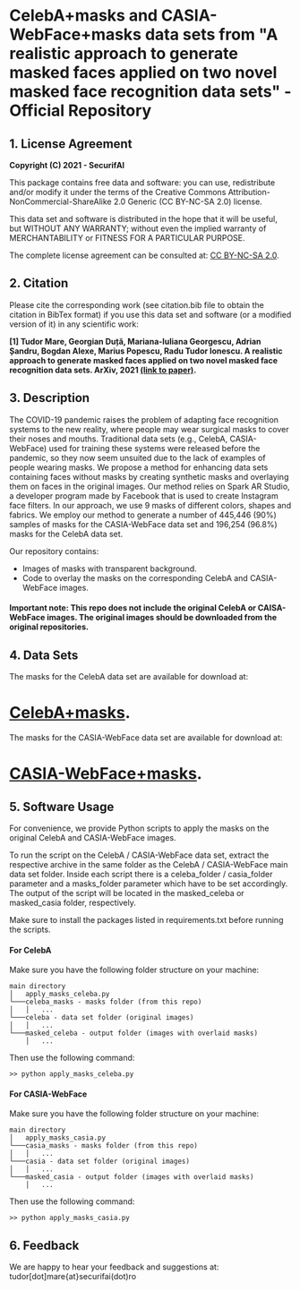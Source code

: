 # CelebA+masks and CASIA-WebFace+masks data sets from "A realistic approach to generate masked faces applied on two novel masked face recognition data sets" - Official Repository

## 1. License Agreement

**Copyright (C) 2021 - SecurifAI**

This package contains free data and software: you can use, redistribute and/or modify it under the terms of the Creative Commons Attribution-NonCommercial-ShareAlike 2.0 Generic (CC BY-NC-SA 2.0) license.

This data set and software is distributed in the hope that it will be useful, but WITHOUT ANY WARRANTY; without even the implied warranty of MERCHANTABILITY or FITNESS FOR A PARTICULAR PURPOSE.

The complete license agreement can be consulted at:
[CC BY-NC-SA 2.0](https://creativecommons.org/licenses/by-nc-sa/2.0/).


## 2. Citation

Please cite the corresponding work (see citation.bib file to obtain the citation in BibTex format) if you use this data set and software (or a modified version of it) in any scientific work:

**[1] Tudor Mare, Georgian Duță, Mariana-Iuliana Georgescu, Adrian Șandru, Bogdan Alexe, Marius Popescu, Radu Tudor Ionescu. A realistic approach to generate masked faces applied on two novel masked face recognition data sets. ArXiv, 2021 [(link to paper)](http://arxiv.org/abs/2109.01745).**

## 3. Description

The COVID-19 pandemic raises the problem of adapting face recognition systems to the new reality, where people may wear surgical masks to cover their noses and mouths. Traditional data sets (e.g., CelebA, CASIA-WebFace) used for training these systems were released before the pandemic, so they now seem unsuited due to the lack of examples of people wearing masks. We propose a method for enhancing data sets containing faces without masks by creating synthetic masks and overlaying them on faces in the original images. Our method relies on Spark AR Studio, a developer program made by Facebook that is used to create Instagram face filters. In our approach, we use 9 masks of different colors, shapes and fabrics. We employ our method to generate a number of 445,446 (90%) samples of masks for the CASIA-WebFace data set and 196,254 (96.8%) masks for the CelebA data set. 

Our repository contains:
  - Images of masks with transparent background.
  - Code to overlay the masks on the corresponding CelebA and CASIA-WebFace images.

#### Important note: This repo does not include the original CelebA or CAISA-WebFace images. The original images should be downloaded from the original repositories.

## 4. Data Sets

The masks for the CelebA data set are available for download at:

# [CelebA+masks](https://fmiunibuc-my.sharepoint.com/:u:/g/personal/radu_ionescu_fmi_unibuc_ro/EQdIsLQB9jdOkaOHV0T_wMQBSz8qQkxRm7w8Nuo_qZOoFA?e=1eekcq).

The masks for the CASIA-WebFace data set are available for download at:

# [CASIA-WebFace+masks](https://fmiunibuc-my.sharepoint.com/:u:/g/personal/radu_ionescu_fmi_unibuc_ro/ETWFdcY8sAhCpbxrSiytXzUBK3PHaAxMbARlarBY-tNK3g?e=31YZOw).

## 5. Software Usage

For convenience, we provide Python scripts to apply the masks on the original CelebA and CASIA-WebFace images.

To run the script on the CelebA / CASIA-WebFace data set, extract the respective archive in the same folder as the CelebA / CASIA-WebFace main data set folder. Inside each script there is a celeba_folder / casia_folder parameter and a masks_folder parameter which have to be set accordingly. The output of the script will be located in the masked_celeba or masked_casia folder, respectively.

Make sure to install the packages listed in requirements.txt before running the scripts.

#### For CelebA

Make sure you have the following folder structure on your machine:
```
main directory
│   apply_masks_celeba.py
└───celeba_masks - masks folder (from this repo)
│   │   ...
└───celeba - data set folder (original images)
│   │   ...
└───masked_celeba - output folder (images with overlaid masks)
    │   ...    
```

Then use the following command:
```
>> python apply_masks_celeba.py
```

#### For CASIA-WebFace

Make sure you have the following folder structure on your machine:
```
main directory
│   apply_masks_casia.py
└───casia_masks - masks folder (from this repo)
│   │   ...
└───casia - data set folder (original images)
│   │   ...
└───masked_casia - output folder (images with overlaid masks)
    │   ...    
```

Then use the following command:
```
>> python apply_masks_casia.py
```

## 6. Feedback

We are happy to hear your feedback and suggestions at: tudor[dot]mare{at}securifai(dot)ro
